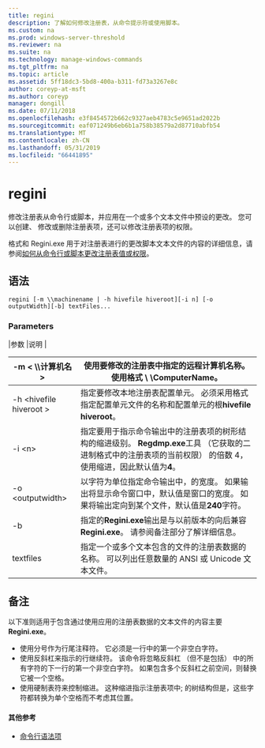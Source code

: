 ```yaml
---
title: regini
description: 了解如何修改注册表，从命令提示符或使用脚本。
ms.custom: na
ms.prod: windows-server-threshold
ms.reviewer: na
ms.suite: na
ms.technology: manage-windows-commands
ms.tgt_pltfrm: na
ms.topic: article
ms.assetid: 5ff18dc3-5bd8-400a-b311-fd73a3267e8c
author: coreyp-at-msft
ms.author: coreyp
manager: dongill
ms.date: 07/11/2018
ms.openlocfilehash: e3f8454572b662c9327aeb4783c5e9651ad2022b
ms.sourcegitcommit: eaf071249b6eb6b1a758b38579a2d87710abfb54
ms.translationtype: MT
ms.contentlocale: zh-CN
ms.lasthandoff: 05/31/2019
ms.locfileid: "66441895"
---
```

# <a name="regini"></a>regini

修改注册表从命令行或脚本，并应用在一个或多个文本文件中预设的更改。 您可以创建、 修改或删除注册表项，还可以修改注册表项的权限。

格式和 Regini.exe 用于对注册表进行的更改脚本文本文件的内容的详细信息，请参阅[如何从命令行或脚本更改注册表值或权限](https://support.microsoft.com/help/264584/how-to-change-registry-values-or-permissions-from-a-command-line-or-a)。

## <a name="syntax"></a>语法

```
regini [-m \\machinename | -h hivefile hiveroot][-i n] [-o outputWidth][-b] textFiles...
```

### <a name="parameters"></a>Parameters

|参数 |说明 |

|-m \< \\\\计算机名 >|使用要修改的注册表中指定的远程计算机名称。 使用格式 **\\ \\ComputerName**。|
|---------------------|-|
|-h \<hivefile hiveroot >|指定要修改本地注册表配置单元。 必须采用格式指定配置单元文件的名称和配置单元的根**hivefile hiveroot**。|
|-i \<n>|指定要用于指示命令输出中的注册表项的树形结构的缩进级别。 **Regdmp.exe**工具 （它获取的二进制格式中的注册表项的当前权限） 的倍数 4，使用缩进，因此默认值为**4**。|
|-o \<outputwidth>|以字符为单位指定命令输出中，的宽度。 如果输出将显示命令窗口中，默认值是窗口的宽度。 如果将输出定向到某个文件，默认值是**240**字符。|
|-b|指定的**Regini.exe**输出是与以前版本的向后兼容**Regini.exe**。 请参阅备注部分了解详细信息。|
|textfiles|指定一个或多个文本包含的文件的注册表数据的名称。 可以列出任意数量的 ANSI 或 Unicode 文本文件。|

## <a name="remarks"></a>备注

以下准则适用于包含通过使用应用的注册表数据的文本文件的内容主要**Regini.exe**。
-   使用分号作为行尾注释符。 它必须是一行中的第一个非空白字符。
-   使用反斜杠来指示的行继续符。 该命令将忽略反斜杠 （但不是包括） 中的所有字符的下一行的第一个非空白字符。 如果包含多个反斜杠之前空间，则替换它被一个空格。
-   使用硬制表符来控制缩进。 这种缩进指示注册表项中; 的树结构但是，这些字符都转换为单个空格而不考虑其位置。

#### <a name="additional-references"></a>其他参考

-   [命令行语法项](command-line-syntax-key.md)